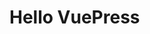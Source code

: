 <!--
 * @Description: ==================  =================
 * @Date: 2022-07-07 16:32:34
 * @Author: Zero
 * @FilePath: \rustwasm-docs\docs\README.md
 * @LastEditors: Zero
 * @LastEditTime: 2022-07-07 16:34:13
-->
# Hello VuePress
